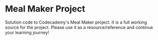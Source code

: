 # Meal Maker Project
 Solution code to Codecademy's Meal Maker project. It is a full working source for the project. Please use it as a resource/reference and continue your learning journey!
